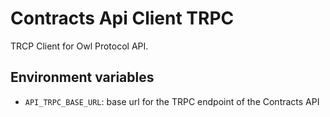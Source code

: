 # Contracts Api Client TRPC
TRCP Client for Owl Protocol API.

## Environment variables
- `API_TRPC_BASE_URL`: base url for the TRPC endpoint of the Contracts API

